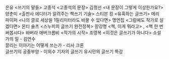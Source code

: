 은유 <쓰기의 말들>
고종석 <고종석의 문장>
김정선 <내 문장이 그렇게 이상한가요?>
양춘미 <출판사 에디터가 알려주는 책쓰기 기술>
스티븐 킹 <유혹하는 글쓰기>
메리 파이퍼 <나의 글로 세상을 1밀리미터라도 바꿀 수 있다면>
명언집 <그럼에도 작가로 살겠다면>
몬티 슐츠 <스누피의 글쓰기 완전정복>
장강명 <책, 이게 뭐라고> , <책 한 번 써봅시다>
바버라 애버크롬비 <작가의 시작>
조영복 <이것은 글쓰기가 아니다>
소설가의 일 - 김연수  
끌리는 이야기는 어떻게 쓰는가 - 리사 크론  
글쓰기의 공중부양 - 이외수
기자의 글쓰기
유시민의 글쓰기 특강